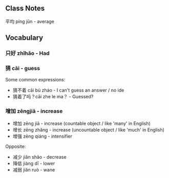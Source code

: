 
## Class Notes

平均 píng jūn - average

## Vocabulary

### 只好 zhǐhǎo - Had

### 猜 cāi - guess

Some common expressions:

- 猜不着 cāi bù zháo - I can't guess an answer / no ide
- 猜着了吗？cāi zhe le ma？ - Guessed?

### 增加 zēngjiā - increase

- 增加 zēng jiā - increase (countable object / like 'many' in English)
- 增长 zēng zhǎng - increase (uncountable object / like 'much' in English)
- 增强 zēng qiáng - intensifier

Opposite:

- 减少 jiǎn shǎo - decrease
- 降低 jiàng dī - lower
- 减弱 jiǎn ruò - wane
